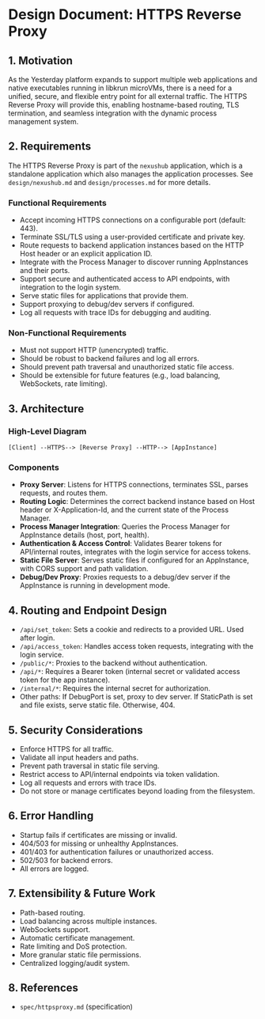 # Design Document: HTTPS Reverse Proxy

## 1. Motivation

As the Yesterday platform expands to support multiple web applications and native executables running in libkrun microVMs, there is a need for a unified, secure, and flexible entry point for all external traffic. The HTTPS Reverse Proxy will provide this, enabling hostname-based routing, TLS termination, and seamless integration with the dynamic process management system.

## 2. Requirements

The HTTPS Reverse Proxy is part of the `nexushub` application, which is a
standalone application which also manages the application processes. See
`design/nexushub.md` and `design/processes.md` for more details.

### Functional Requirements
- Accept incoming HTTPS connections on a configurable port (default: 443).
- Terminate SSL/TLS using a user-provided certificate and private key.
- Route requests to backend application instances based on the HTTP Host header or an explicit application ID.
- Integrate with the Process Manager to discover running AppInstances and their ports.
- Support secure and authenticated access to API endpoints, with integration to the login system.
- Serve static files for applications that provide them.
- Support proxying to debug/dev servers if configured.
- Log all requests with trace IDs for debugging and auditing.

### Non-Functional Requirements
- Must not support HTTP (unencrypted) traffic.
- Should be robust to backend failures and log all errors.
- Should prevent path traversal and unauthorized static file access.
- Should be extensible for future features (e.g., load balancing, WebSockets, rate limiting).

## 3. Architecture

### High-Level Diagram

```
[Client] --HTTPS--> [Reverse Proxy] --HTTP--> [AppInstance]
```

### Components
- **Proxy Server**: Listens for HTTPS connections, terminates SSL, parses requests, and routes them.
- **Routing Logic**: Determines the correct backend instance based on Host header or X-Application-Id, and the current state of the Process Manager.
- **Process Manager Integration**: Queries the Process Manager for AppInstance details (host, port, health).
- **Authentication & Access Control**: Validates Bearer tokens for API/internal routes, integrates with the login service for access tokens.
- **Static File Server**: Serves static files if configured for an AppInstance, with CORS support and path validation.
- **Debug/Dev Proxy**: Proxies requests to a debug/dev server if the AppInstance is running in development mode.

## 4. Routing and Endpoint Design

- `/api/set_token`: Sets a cookie and redirects to a provided URL. Used after login.
- `/api/access_token`: Handles access token requests, integrating with the login service.
- `/public/*`: Proxies to the backend without authentication.
- `/api/*`: Requires a Bearer token (internal secret or validated access token for the app instance).
- `/internal/*`: Requires the internal secret for authorization.
- Other paths: If DebugPort is set, proxy to dev server. If StaticPath is set and file exists, serve static file. Otherwise, 404.

## 5. Security Considerations

- Enforce HTTPS for all traffic.
- Validate all input headers and paths.
- Prevent path traversal in static file serving.
- Restrict access to API/internal endpoints via token validation.
- Log all requests and errors with trace IDs.
- Do not store or manage certificates beyond loading from the filesystem.

## 6. Error Handling

- Startup fails if certificates are missing or invalid.
- 404/503 for missing or unhealthy AppInstances.
- 401/403 for authentication failures or unauthorized access.
- 502/503 for backend errors.
- All errors are logged.

## 7. Extensibility & Future Work

- Path-based routing.
- Load balancing across multiple instances.
- WebSockets support.
- Automatic certificate management.
- Rate limiting and DoS protection.
- More granular static file permissions.
- Centralized logging/audit system.

## 8. References
- `spec/httpsproxy.md` (specification)
